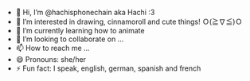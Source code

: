 - 👋 Hi, I’m @hachisphonechain aka Hachi :3
- 👀 I’m interested in drawing, cinnamoroll and cute things! Ｏ(≧∇≦)Ｏ
- 🌱 I’m currently learning how to animate
- 💞️ I’m looking to collaborate on ...
- 📫 How to reach me ...
- 😄 Pronouns: she/her
- ⚡ Fun fact: I speak, english, german, spanish and french

<!---
hachisphonechain/hachisphonechain is a ✨ special ✨ repository because its `README.md` (this file) appears on your GitHub profile.
You can click the Preview link to take a look at your changes.
--->
